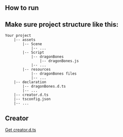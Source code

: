 ## How to run

## Make sure project structure like this:
```
Your project
    |-- assets
        |-- Scene
            |-- ...
        |-- Script
            |-- dragonBones
                |-- dragonBones.js
            |-- ...
        |-- resources
            |-- dragonBones files
            |-- ...
    |-- declaration
        |-- dragonBones.d.ts
        |-- ...
    |-- creator.d.ts
    |-- tsconfig.json
    |-- ...
```

## Creator
[Get creator.d.ts](https://google.com/)